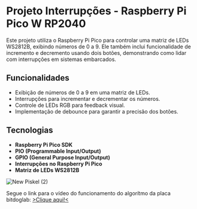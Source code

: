 # Projeto Interrupções - Raspberry Pi Pico W RP2040

Este projeto utiliza o Raspberry Pi Pico para controlar uma matriz de LEDs WS2812B, exibindo números de 0 a 9. Ele também inclui funcionalidade de incremento e decremento usando dois botões, demonstrando como lidar com interrupções em sistemas embarcados.

## Funcionalidades

- Exibição de números de 0 a 9 em uma matriz de LEDs.
- Interrupções para incrementar e decrementar os números.
- Controle de LEDs RGB para feedback visual.
- Implementação de debounce para garantir a precisão dos botões.

## Tecnologias

- **Raspberry Pi Pico SDK**
- **PIO (Programmable Input/Output)**
- **GPIO (General Purpose Input/Output)**
- **Interrupções no Raspberry Pi Pico**
- **Matriz de LEDs WS2812B**

![New Piskel (2)](https://github.com/user-attachments/assets/7feae339-85a1-4605-b1e2-e449a028005b)

Segue o link para o vídeo do funcionamento do algorítmo da placa bitdoglab:
<a href="https://drive.google.com/file/d/16pStWYgWL9t30oFCb7stOQWeJyFBgh5B/view?usp=sharing" target="_blank">>Clique aqui!<</a>
